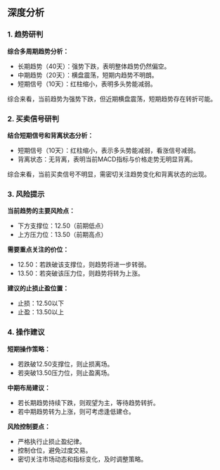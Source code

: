 ## 深度分析

### 1. 趋势研判

**综合多周期趋势分析：**

* 长期趋势（40天）：强势下跌，表明整体趋势仍然偏空。
* 中期趋势（20天）：横盘震荡，短期内趋势不明朗。
* 短期信号（10天）：红柱缩小，表明多头势能减弱。

综合来看，当前趋势为强势下跌，但近期横盘震荡，短期趋势存在转折可能。

### 2. 买卖信号研判

**结合短期信号和背离状态分析：**

* 短期信号（10天）：红柱缩小，表示多头势能减弱，看涨信号减弱。
* 背离状态：无背离，表明当前MACD指标与价格走势无明显背离。

综合来看，当前买卖信号不明显，需密切关注趋势变化和背离状态的出现。

### 3. 风险提示

**当前趋势的主要风险点：**

* 下方支撑位：12.50（前期低点）
* 上方压力位：13.50（前期高点）

**需要重点关注的价位：**

* 12.50：若跌破该支撑位，则趋势将进一步转弱。
* 13.50：若突破该压力位，则趋势将转为上涨。

**建议的止损止盈位置：**

* 止损：12.50以下
* 止盈：13.50以上

### 4. 操作建议

**短期操作策略：**

* 若跌破12.50支撑位，则止损离场。
* 若突破13.50压力位，则止盈离场。

**中期布局建议：**

* 若长期趋势持续下跌，则观望为主，等待趋势转折。
* 若中期趋势转为上涨，则可考虑逢低建仓。

**风险控制要点：**

* 严格执行止损止盈纪律。
* 控制仓位，避免过度交易。
* 密切关注市场动态和指标变化，及时调整策略。